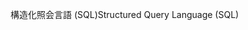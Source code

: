 <span data-ttu-id="15cab-101">構造化照会言語 (SQL)</span><span class="sxs-lookup"><span data-stu-id="15cab-101">Structured Query Language (SQL)</span></span>